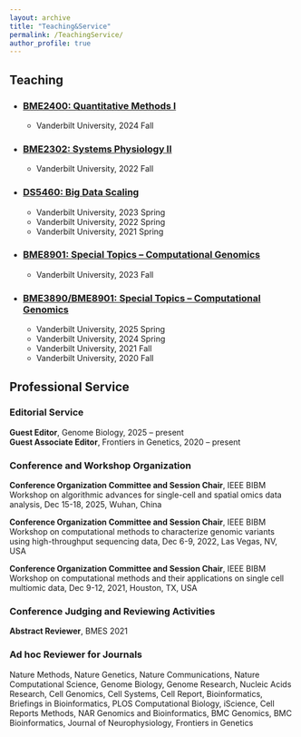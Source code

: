 ```yaml
---
layout: archive
title: "Teaching&Service"
permalink: /TeachingService/
author_profile: true
---
```



## Teaching

- ### [BME2400: Quantitative Methods I]()
  - Vanderbilt University, 2024 Fall  

- ### [BME2302: Systems Physiology II]()
  - Vanderbilt University, 2022 Fall

- ### [DS5460: Big Data Scaling]()
  - Vanderbilt University, 2023 Spring
  - Vanderbilt University, 2022 Spring
  - Vanderbilt University, 2021 Spring

- ### [BME8901: Special Topics – Computational Genomics]()
  - Vanderbilt University, 2023 Fall

- ### [BME3890/BME8901: Special Topics – Computational Genomics]()
  - Vanderbilt University, 2025 Spring
  - Vanderbilt University, 2024 Spring
  - Vanderbilt University, 2021 Fall
  - Vanderbilt University, 2020 Fall


## Professional Service

### Editorial Service
**Guest Editor**, Genome Biology,              2025 – present   
**Guest Associate Editor**, Frontiers in Genetics,              2020 – present

### Conference and Workshop Organization
**Conference Organization Committee and Session Chair**, IEEE BIBM Workshop on algorithmic advances for single-cell and spatial omics data analysis, Dec 15-18, 2025, Wuhan, China

**Conference Organization Committee and Session Chair**, IEEE BIBM Workshop on computational methods to characterize genomic variants using high-throughput sequencing data, Dec 6-9, 2022, Las Vegas, NV, USA

**Conference Organization Committee and Session Chair**, IEEE BIBM Workshop on computational methods and their applications on single cell multiomic data, Dec 9-12, 2021, Houston, TX, USA

### Conference Judging and Reviewing Activities

**Abstract Reviewer**, BMES   2021

### Ad hoc Reviewer for Journals

Nature Methods, Nature Genetics, Nature Communications, Nature Computational Science, Genome Biology, Genome Research, Nucleic Acids Research, Cell Genomics, Cell Systems, Cell Report, Bioinformatics, Briefings in Bioinformatics, PLOS Computational Biology, iScience, Cell Reports Methods, NAR Genomics and Bioinformatics, BMC Genomics, BMC Bioinformatics, Journal of Neurophysiology, Frontiers in Genetics

